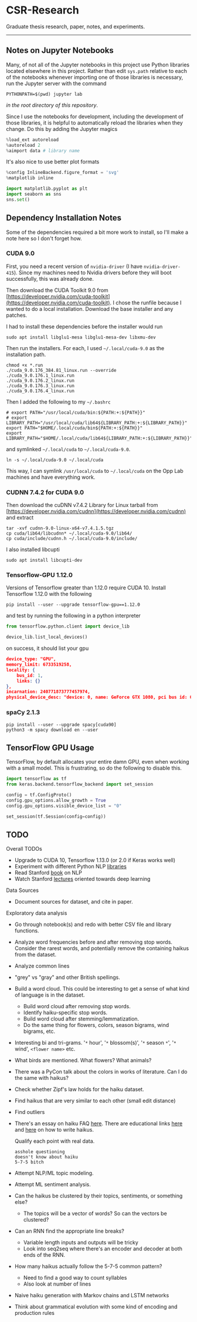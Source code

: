 # CSR-Research

Graduate thesis research, paper, notes, and experiments.

---

## Notes on Jupyter Notebooks

Many, of not all of the Jupyter notebooks in this project use Python libraries located elsewhere in
this project. Rather than edit `sys.path` relative to each of the notebooks whenever importing one
of those libraries is necessary, run the Jupyter server with the command

```shell
PYTHONPATH=$(pwd) jupyter lab
```

*in the root directory of this repository*.

Since I use the notebooks for development, including the development of those libraries, it is helpful
to automatically reload the libraries when they change. Do this by adding the Jupyter magics

```python
%load_ext autoreload
%autoreload 2
%aimport data # library name
```

It's also nice to use better plot formats

```python
%config InlineBackend.figure_format = 'svg'
%matplotlib inline

import matplotlib.pyplot as plt
import seaborn as sns
sns.set()
```

## Dependency Installation Notes

Some of the dependencies required a bit more work to install, so I'll make a note here so I don't
forget how.

### CUDA 9.0

First, you need a recent version of `nvidia-driver` (I have `nvidia-driver-415`). Since my machines
need to Nvidia drivers before they will boot successfully, this was already done.

Then download the CUDA Toolkit 9.0 from [https://developer.nvidia.com/cuda-toolkit](https://developer.nvidia.com/cuda-toolkit).
I chose the runfile because I wanted to do a local installation. Download the base installer and any
patches.

I had to install these dependencies before the installer would run

```shell
sudo apt install libglu1-mesa libglu1-mesa-dev libxmu-dev
```

Then run the installers. For each, I used `~/.local/cuda-9.0` as the installation path.

```shell
chmod +x *.run
./cuda_9.0.176_384.81_linux.run --override
./cuda_9.0.176.1_linux.run
./cuda_9.0.176.2_linux.run
./cuda_9.0.176.3_linux.run
./cuda_9.0.176.4_linux.run
```

Then I added the following to my `~/.bashrc`

```shell
# export PATH="/usr/local/cuda/bin:${PATH:+:${PATH}}"
# export LIBRARY_PATH="/usr/local/cuda/lib64${LIBRARY_PATH:+:${LIBRARY_PATH}}"
export PATH="$HOME/.local/cuda/bin${PATH:+:${PATH}}"
export LIBRARY_PATH="$HOME/.local/cuda/lib64${LIBRARY_PATH:+:${LIBRARY_PATH}}"
```

and symlinked `~/.local/cuda` to `~/.local/cuda-9.0`.

```shell
ln -s ~/.local/cuda-9.0 ~/.local/cuda
```

This way, I can symlink `/usr/local/cuda` to `~/.local/cuda` on the Opp Lab machines and have
everything work.

### CUDNN 7.4.2 for CUDA 9.0

Then download the cuDNN v7.4.2 Library for Linux tarball from [https://developer.nvidia.com/cudnn](https://developer.nvidia.com/cudnn)
and extract

```shell
tar -xvf cudnn-9.0-linux-x64-v7.4.1.5.tgz
cp cuda/lib64/libcudnn* ~/.local/cuda-9.0/lib64/
cp cuda/include/cudnn.h ~/.local/cuda-9.0/include/
```

I also installed libcupti

```shell
sudo apt install libcupti-dev
```

### Tensorflow-GPU 1.12.0

Versions of Tensorflow greater than 1.12.0 require CUDA 10.
Install Tensorflow 1.12.0 with the following

```shell
pip install --user --upgrade tensorflow-gpu==1.12.0
```

and test by running the following in a python interpreter

```python
from tensorflow.python.client import device_lib

device_lib.list_local_devices()
```

on success, it should list your gpu

```json
device_type: "GPU",
memory_limit: 6733519258,
locality: {
    bus_id: 1,
    links: {}
},
incarnation: 240771873777457974,
physical_device_desc: "device: 0, name: GeForce GTX 1080, pci bus id: 0000:02:00.0, compute capability: 6.1"
```

### spaCy 2.1.3

```shell
pip install --user --upgrade spacy[cuda90]
python3 -m spacy download en --user
```

## TensorFlow GPU Usage

TensorFlow, by default allocates your entire damn GPU, even when working with a small model. This
is frustrating, so do the following to disable this.

```python
import tensorflow as tf
from keras.backend.tensorflow_backend import set_session

config = tf.ConfigProto()
config.gpu_options.allow_growth = True
config.gpu_options.visible_device_list = "0"

set_session(tf.Session(config=config))
```

## TODO

Overall TODOs

* Upgrade to CUDA 10, Tensorflow 1.13.0 (or 2.0 if Keras works well)
* Experiment with different Python NLP [libraries](https://kleiber.me/blog/2018/02/25/top-10-python-nlp-libraries-2018/)
* Read Stanford [book](https://web.stanford.edu/~jurafsky/slp3/) on NLP
* Watch Stanford [lectures](https://www.youtube.com/playlist?list=PL3FW7Lu3i5Jsnh1rnUwq_TcylNr7EkRe6) oriented towards deep learning

Data Sources

* Document sources for dataset, and cite in paper.

Exploratory data analysis

* Go through notebook(s) and redo with better CSV file and library functions.
* Analyze word frequencies before and after removing stop words. Consider the rarest words, and
  potentially remove the containing haikus from the dataset.
* Analyze common lines
* "grey" vs "gray" and other British spellings.
* Build a word cloud. This could be interesting to get a sense of what kind of language is in the dataset.
  * Build word cloud after removing stop words.
  * Identify haiku-specific stop words.
  * Build word cloud after stemming/lemmatization.
  * Do the same thing for flowers, colors, season bigrams, wind bigrams, etc.
* Interesting bi and tri-grams. '`*` hour', '`*` blossom(s)', '`*` season `*`', '`*` wind', `<flower name>` etc.
* What birds are mentioned. What flowers? What animals?
* There was a PyCon talk about the colors in works of literature. Can I do the same with haikus?
* Check whether Zipf's law holds for the haiku dataset.
* Find haikus that are very similar to each other (small edit distance)
* Find outliers
* There's an essay on haiku FAQ [here](http://haiku.ru/frog/alexey_def.htm). There are educational links
  [here](https://www.ahapoetry.com/Bare%20Bones/bbtoc%20intro.html) and
  [here](https://www.ahapoetry.com/all%20haiku%20info.html) on how to write haikus.

  Qualify each point with real data.

  ```text
  asshole questioning
  doesn't know about haiku
  5-7-5 bitch
  ```

* Attempt NLP/ML topic modeling.
* Attempt ML sentiment analysis.
* Can the haikus be clustered by their topics, sentiments, or something else?
  * The topics will be a vector of words? So can the vectors be clustered?
* Can an RNN find the appropriate line breaks?
  * Variable length inputs and outputs will be tricky
  * Look into seq2seq where there's an encoder and decoder at both ends of the RNN.
* How many haikus actually follow the 5-7-5 common pattern?
  * Need to find a good way to count syllables
  * Also look at number of lines
* Naive haiku generation with Markov chains and LSTM networks
* Think about grammatical evolution with some kind of encoding and production rules
